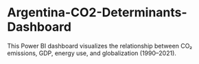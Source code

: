 # Argentina-CO2-Determinants-Dashboard
This Power BI dashboard visualizes the relationship between CO₂ emissions, GDP, energy use, and globalization (1990–2021).
